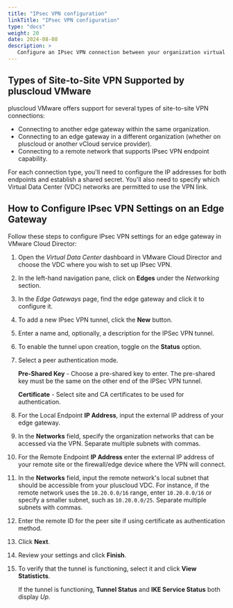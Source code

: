 ```yaml
---
title: "IPsec VPN configuration"
linkTitle: "IPsec VPN configuration"
type: "docs"
weight: 20
date: 2024-08-08
description: >
   Configure an IPsec VPN connection between your organization virtual data center and another site. 
---
```


## Types of Site-to-Site VPN Supported by pluscloud VMware

pluscloud VMware offers support for several types of site-to-site VPN connections:

- Connecting to another edge gateway within the same organization.
- Connecting to an edge gateway in a different organization (whether on pluscloud or another vCloud service provider).
- Connecting to a remote network that supports IPsec VPN endpoint capability.

For each connection type, you'll need to configure the IP addresses for both endpoints and establish a shared secret. You'll also need to specify which Virtual Data Center (VDC) networks are permitted to use the VPN link.

## How to Configure IPsec VPN Settings on an Edge Gateway

Follow these steps to configure IPsec VPN settings for an edge gateway in VMware Cloud Director:

1. Open the *Virtual Data Center* dashboard in VMware Cloud Director and choose the VDC where you wish to set up IPsec VPN.

2. In the left-hand navigation pane, click on **Edges** under the *Networking* section.

3. In the *Edge Gateways* page, find the edge gateway and click it to configure it.

4. To add a new IPsec VPN tunnel, click the **New** button.

5. Enter a name and, optionally, a description for the IPSec VPN tunnel.

6. To enable the tunnel upon creation, toggle on the **Status** option.

7. Select a peer authentication mode.

    **Pre-Shared Key** - Choose a pre-shared key to enter. The pre-shared key must be the same on the other end of the IPSec VPN tunnel.

    **Certificate** - Select site and CA certificates to be used for authentication.

8. For the Local Endpoint **IP Address**, input the external IP address of your edge gateway.

9. In the **Networks** field, specify the organization networks that can be accessed via the VPN. Separate multiple subnets with commas.

10. For the Remote Endpoint **IP Address** enter the external IP address of your remote site or the firewall/edge device where the VPN will connect.

11. In the **Networks** field, input the remote network's local subnet that should be accessible from your pluscloud VDC. For instance, if the remote network uses the `10.20.0.0/16` range, enter `10.20.0.0/16` or specify a smaller subnet, such as `10.20.0.0/25`. Separate multiple subnets with commas.

12. Enter the remote ID for the peer site if using certificate as authentication method.

13. Click **Next**.

14. Review your settings and click **Finish**.

15. To verify that the tunnel is functioning, select it and click **View Statisticts**.

    If the tunnel is functioning, **Tunnel Status** and **IKE Service Status** both display *Up*.
